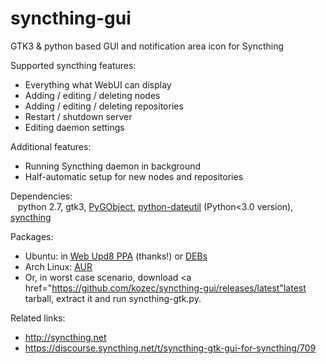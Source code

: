 syncthing-gui
=============

GTK3 &amp; python based GUI and notification area icon for Syncthing

Supported syncthing features:
- Everything what WebUI can display
- Adding / editing / deleting nodes
- Adding / editing / deleting repositories
- Restart / shutdown server
- Editing daemon settings

Additional features:
- Running Syncthing daemon in background
- Half-automatic setup for new nodes and repositories

Dependencies:  
&nbsp;&nbsp;&nbsp;python 2.7, gtk3, <a href=https://live.gnome.org/PyGObject>PyGObject</a>,
<a href="http://labix.org/python-dateutil">python-dateutil</a> (Python&lt;3.0 version), <a href="http://syncthing.net">syncthing</a>

Packages:
- Ubuntu: in <a href="https://launchpad.net/~nilarimogard/+archive/ubuntu/webupd8/">Web Upd8 PPA</a> (thanks!) or <a href="http://ppa.launchpad.net/nilarimogard/webupd8/ubuntu/pool/main/s/syncthing-gtk/">DEBs</a>
- Arch Linux: <a href="https://aur.archlinux.org/packages/syncthing-gtk/">AUR</a>
- Or, in worst case scenario, download <a href="https://github.com/kozec/syncthing-gui/releases/latest"latest tarball</a>, extract it and run syncthing-gtk.py.

Related links:
- http://syncthing.net
- https://discourse.syncthing.net/t/syncthing-gtk-gui-for-syncthing/709
